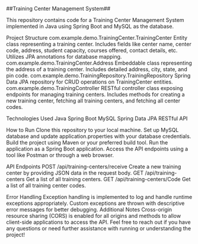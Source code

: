 ##Training Center Management System##

This repository contains code for a Training Center Management System implemented in Java using Spring Boot and MySQL as the database.


Project Structure
com.example.demo.TrainingCenter.TrainingCenter
Entity class representing a training center.
Includes fields like center name, center code, address, student capacity, courses offered, contact details, etc.
Utilizes JPA annotations for database mapping.
com.example.demo.TrainingCenter.Address
Embeddable class representing the address of a training center.
Includes detailed address, city, state, and pin code.
com.example.demo.TrainingRepository.TrainingRepository
Spring Data JPA repository for CRUD operations on TrainingCenter entities.
com.example.demo.TrainingController
RESTful controller class exposing endpoints for managing training centers.
Includes methods for creating a new training center, fetching all training centers, and fetching all center codes.

Technologies Used
Java
Spring Boot
MySQL
Spring Data JPA
RESTful API

How to Run
Clone this repository to your local machine.
Set up MySQL database and update application.properties with your database credentials.
Build the project using Maven or your preferred build tool.
Run the application as a Spring Boot application.
Access the API endpoints using a tool like Postman or through a web browser.

API Endpoints
POST /api/training-centers/receive
Create a new training center by providing JSON data in the request body.
GET /api/training-centers
Get a list of all training centers.
GET /api/training-centers/Code
Get a list of all training center codes.

Error Handling
Exception handling is implemented to log and handle runtime exceptions appropriately.
Custom exceptions are thrown with descriptive error messages for better debugging.
Additional Notes
Cross-origin resource sharing (CORS) is enabled for all origins and methods to allow client-side applications to access the API.
Feel free to reach out if you have any questions or need further assistance with running or understanding the project!






